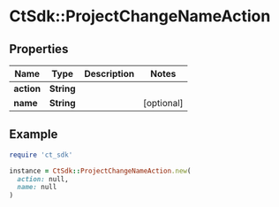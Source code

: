 # CtSdk::ProjectChangeNameAction

## Properties

| Name | Type | Description | Notes |
| ---- | ---- | ----------- | ----- |
| **action** | **String** |  |  |
| **name** | **String** |  | [optional] |

## Example

```ruby
require 'ct_sdk'

instance = CtSdk::ProjectChangeNameAction.new(
  action: null,
  name: null
)
```

